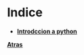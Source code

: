 # Indice
* [**Introdccion a python**](01_Introduccion-a-python/Index.md)


**[Atras](../README.md)**